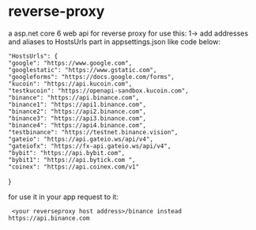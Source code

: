 # reverse-proxy
a asp.net core 6 web api for reverse proxy
for use this:
1-> add addresses and aliases to HostsUrls part in appsettings.json like code below:

    "HostsUrls": {
    "google": "https://www.google.com",
    "googlestatic": "https://www.gstatic.com",
    "googleforms": "https://docs.google.com/forms",
    "kucoin": "https://api.kucoin.com",
    "testkucoin": "https://openapi-sandbox.kucoin.com",
    "binance": "https://api.binance.com",
    "binance1": "https://api1.binance.com",
    "binance2": "https://api2.binance.com",
    "binance3": "https://api3.binance.com",
    "binance4": "https://api4.binance.com",
    "testbinance": "https://testnet.binance.vision",
    "gateio": "https://api.gateio.ws/api/v4",
    "gateiofx": "https://fx-api.gateio.ws/api/v4",
    "bybit": "https://api.bybit.com",
    "bybit1": "https://api.bytick.com ",
    "coinex": "https://api.coinex.com/v1"
  }

for use it in your app request to it:
  
     <your reverseproxy host address>/binance instead https://api.binance.com